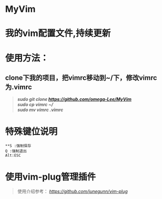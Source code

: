 # MyVim  
# 我的vim配置文件,持续更新  
# 使用方法：
## clone下我的项目，把vimrc移动到~/下，修改vimrc为.vimrc 
> ***sudo git clone https://github.com/omega-Lee/MyVim***  
> ***sudo cp vimrc ~/***  
> ***sudo mv vimrc .vimrc***     


# 特殊键位说明
>
    **S :强制保存  
    Q :强制退出  
    Alt:ESC 

# 使用vim-plug管理插件
>使用介绍参考： *https://github.com/junegunn/vim-plug*
